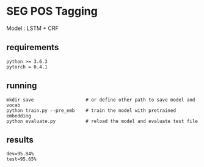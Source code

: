 # SEG POS Tagging 

Model : LSTM + CRF


## requirements

```
python >= 3.6.3
pytorch = 0.4.1
```

## running

```
mkdir save                   # or define other path to save model and vocab
python train.py --pre_emb    # train the model with pretrained embedding
python evaluate.py           # reload the model and evaluate test file
```

## results

```
dev=95.84%
test=95.65%
```

